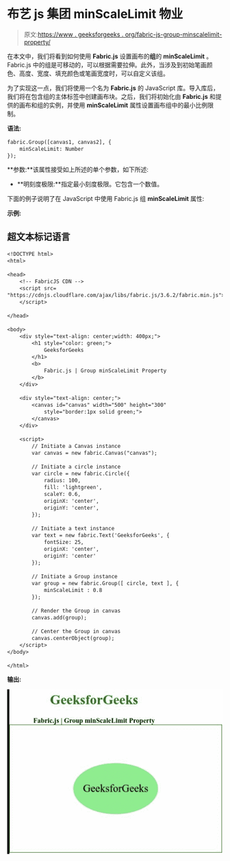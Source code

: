 # 布艺 js 集团 minScaleLimit 物业

> 原文:[https://www . geeksforgeeks . org/fabric-js-group-minscalelimit-property/](https://www.geeksforgeeks.org/fabric-js-group-minscalelimit-property/)

在本文中，我们将看到如何使用 **Fabric.js** 设置画布的**组**的 **minScaleLimit** 。Fabric.js 中的组是可移动的，可以根据需要拉伸。此外，当涉及到初始笔画颜色、高度、宽度、填充颜色或笔画宽度时，可以自定义该组。

为了实现这一点，我们将使用一个名为 **Fabric.js** 的 JavaScript 库。导入库后，我们将在包含组的主体标签中创建画布块。之后，我们将初始化由 **Fabric.js** 和提供的画布和组的实例，并使用 **minScaleLimit** 属性设置画布组中的最小比例限制。

**语法:**

```
fabric.Group([canvas1, canvas2], {
    minScaleLimit: Number
});
```

**参数:**该属性接受如上所述的单个参数，如下所述:

*   **明刻度极限:**指定最小刻度极限。它包含一个数值。

下面的例子说明了在 JavaScript 中使用 Fabric.js 组 **minScaleLimit** 属性:

**示例:**

## 超文本标记语言

```
<!DOCTYPE html>
<html>

<head>
    <!-- FabricJS CDN -->
    <script src=
"https://cdnjs.cloudflare.com/ajax/libs/fabric.js/3.6.2/fabric.min.js">
    </script>

</head>

<body>
    <div style="text-align: center;width: 400px;">
        <h1 style="color: green;">
            GeeksforGeeks
        </h1>
        <b>
            Fabric.js | Group minScaleLimit Property
        </b>
    </div>

    <div style="text-align: center;">
        <canvas id="canvas" width="500" height="300"
            style="border:1px solid green;">
        </canvas>
    </div>

    <script>
        // Initiate a Canvas instance
        var canvas = new fabric.Canvas("canvas");

        // Initiate a circle instance
        var circle = new fabric.Circle({
            radius: 100,
            fill: 'lightgreen',
            scaleY: 0.6,
            originX: 'center',
            originY: 'center',
        });

        // Initiate a text instance
        var text = new fabric.Text('GeeksforGeeks', {
            fontSize: 25,
            originX: 'center',
            originY: 'center'
        });

        // Initiate a Group instance
        var group = new fabric.Group([ circle, text ], {
            minScaleLimit : 0.8
        });

        // Render the Group in canvas
        canvas.add(group);

        // Center the Group in canvas
        canvas.centerObject(group);
    </script>
</body>

</html>
```

**输出:**

![](img/d0aa40726a43566014cd6f84e94a7d61.png)